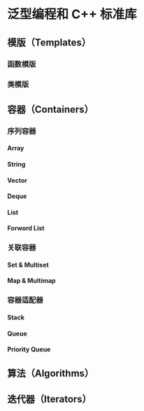 # 泛型编程和 C++ 标准库

## 模版（Templates）

### 函数模版

### 类模版

## 容器（Containers）

### 序列容器

#### Array

#### String

#### Vector

#### Deque

#### List

#### Forword List


### 关联容器

#### Set & Multiset

#### Map & Multimap


### 容器适配器

#### Stack

#### Queue

#### Priority Queue


## 算法（Algorithms）

## 迭代器（Iterators）